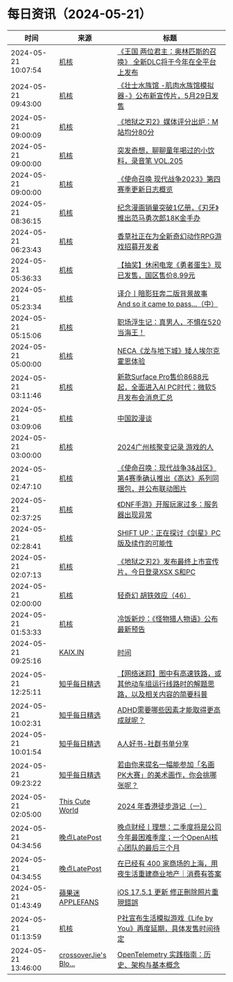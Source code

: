 ﻿# 每日资讯（2024-05-21）

|时间|来源|标题|
|---|---|---|
|2024-05-21 10:07:54|[机核](https://www.gcores.com/rss)|[《王国 两位君主：奥林匹斯的召唤》 全新DLC将于今年在全平台上发布](https://www.gcores.com/articles/182219)|
|2024-05-21 09:43:00|[机核](https://www.gcores.com/rss)|[《壮士水族馆 -肌肉水族馆模拟器-》公布新宣传片，5月29日发售](https://www.gcores.com/articles/182216)|
|2024-05-21 09:00:09|[机核](https://www.gcores.com/rss)|[《地狱之刃2》媒体评分出炉：M站均分80分](https://www.gcores.com/articles/182215)|
|2024-05-21 09:00:00|[机核](https://www.gcores.com/rss)|[突发奇想，聊聊童年喝过的小饮料，录音笔 VOL.205](https://www.gcores.com/radios/182213)|
|2024-05-21 09:00:00|[机核](https://www.gcores.com/rss)|[《使命召唤 现代战争2023》第四赛季更新日志概览](https://www.gcores.com/articles/182180)|
|2024-05-21 08:36:15|[机核](https://www.gcores.com/rss)|[纪念漫画销量突破1亿册，《刃牙》推出范马勇次郎18K金手办](https://www.gcores.com/articles/182214)|
|2024-05-21 06:23:43|[机核](https://www.gcores.com/rss)|[香草社正在为全新奇幻动作RPG游戏招募开发者](https://www.gcores.com/articles/182203)|
|2024-05-21 05:36:33|[机核](https://www.gcores.com/rss)|[【抽奖】休闲电宠《勇者蛋生》现已发售，国区售价8.99元](https://www.gcores.com/articles/182202)|
|2024-05-21 05:23:34|[机核](https://www.gcores.com/rss)|[译介丨暗影狂奔二版背景故事 And so it came to pass...（中）](https://www.gcores.com/articles/182197)|
|2024-05-21 05:15:06|[机核](https://www.gcores.com/rss)|[职场浮生记：真男人，不惧在520当海王！](https://www.gcores.com/articles/182198)|
|2024-05-21 05:00:00|[机核](https://www.gcores.com/rss)|[NECA《龙与地下城》矮人埃尔克霍恩体验](https://www.gcores.com/videos/179137)|
|2024-05-21 03:11:46|[机核](https://www.gcores.com/rss)|[新款Surface Pro售价8688元起，全面进入AI PC时代：微软5月发布会消息汇总](https://www.gcores.com/articles/182187)|
|2024-05-21 03:09:06|[机核](https://www.gcores.com/rss)|[中国跤漫谈](https://www.gcores.com/articles/182178)|
|2024-05-21 03:00:00|[机核](https://www.gcores.com/rss)|[2024广州核聚变记录 游戏的人](https://www.gcores.com/articles/182108)|
|2024-05-21 02:47:10|[机核](https://www.gcores.com/rss)|[《使命召唤：现代战争3&战区》第4赛季确认推出《高达》系列同捆包，并公布联动图片](https://www.gcores.com/articles/182182)|
|2024-05-21 02:37:25|[机核](https://www.gcores.com/rss)|[《DNF手游》开服玩家过多：服务器出现异常](https://www.gcores.com/articles/182184)|
|2024-05-21 02:28:41|[机核](https://www.gcores.com/rss)|[SHIFT UP：正在探讨《剑星》PC版及续作的可能性](https://www.gcores.com/articles/182183)|
|2024-05-21 02:07:13|[机核](https://www.gcores.com/rss)|[《地狱之刃2》发布最终上市宣传片，今日登录XSX S和PC](https://www.gcores.com/articles/182181)|
|2024-05-21 02:00:00|[机核](https://www.gcores.com/rss)|[轻奇幻 胡铁效应（46）](https://www.gcores.com/articles/172142)|
|2024-05-21 01:53:33|[机核](https://www.gcores.com/rss)|[冷饭新炒：《怪物猎人物语》公布最新预告](https://www.gcores.com/articles/182177)|
|2024-05-21 09:25:16|[KAIX.IN](https://kaix.in/feed/)|[时间](https://kaix.in/2024/0521-time/)|
|2024-05-21 12:25:11|[知乎每日精选](https://www.zhihu.com/rss)|[【网络迷踪】图中有高速铁路，或其他动车组运行线路时的解题思路，以及相关内容的简要科普](http://zhuanlan.zhihu.com/p/625352281?utm_campaign=rss&utm_medium=rss&utm_source=rss&utm_content=title)|
|2024-05-21 10:02:31|[知乎每日精选](https://www.zhihu.com/rss)|[ADHD需要哪些因素才能取得更高成就呢？](http://zhuanlan.zhihu.com/p/693065733?utm_campaign=rss&utm_medium=rss&utm_source=rss&utm_content=title)|
|2024-05-21 10:01:54|[知乎每日精选](https://www.zhihu.com/rss)|[A人好书-社群书单分享](http://zhuanlan.zhihu.com/p/698648430?utm_campaign=rss&utm_medium=rss&utm_source=rss&utm_content=title)|
|2024-05-21 09:23:22|[知乎每日精选](https://www.zhihu.com/rss)|[若由你来提名一幅能参加「名画PK大赛」的美术画作，你会挑哪张呢？](http://www.zhihu.com/question/654055226/answer/3481928199?utm_campaign=rss&utm_medium=rss&utm_source=rss&utm_content=title)|
|2024-05-21 02:05:00|[This Cute World](https://thiscute.world/index.xml)|[2024 年香港徒步游记（一）](https://thiscute.world/posts/hong-kong-travel-notes-in-2024/)|
|2024-05-21 04:34:56|[晚点LatePost](https://feedpress.me/wx-postlate)|[​晚点财经丨理想：二季度将是公司今年最困难季度；一个OpenAI核心团队的最后三个月](http://mp.weixin.qq.com/s?__biz=MzU3Mjk1OTQ0Ng%3D%3D&mid=2247516238&idx=2&sn=e51bc0634299bee2d0f12a9a00bddbf7)|
|2024-05-21 04:34:55|[晚点LatePost](https://feedpress.me/wx-postlate)|[在已经有 400 家商场的上海，用夜生活重建商业地产｜消费有答案](http://mp.weixin.qq.com/s?__biz=MzU3Mjk1OTQ0Ng%3D%3D&mid=2247516238&idx=1&sn=bb09087c45bf3865052ed0a48aeed8ef)|
|2024-05-21 01:43:49|[蘋果迷 APPLEFANS](https://applefans.today/feed/)|[iOS 17.5.1 更新 修正刪除照片重現錯誤](https://applefans.today/ios-17-5-1/)|
|2024-05-21 01:13:59|[机核](https://www.gcores.com/rss)|[P社宣布生活模拟游戏《Life by You》再度延期，具体发售时间待定](https://www.gcores.com/articles/182172)|
|2024-05-21 13:46:00|[crossoverJie's Blo...](https://crossoverjie.top/atom.xml)|[OpenTelemetry 实践指南：历史、架构与基本概念](http://crossoverjie.top/2024/05/21/ob/OpenTelemetry-getstart/)|
